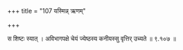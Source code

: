 +++
title = "107 यस्मिन्न् ऋणम्"

+++

स शिष्टः स्यात् । अविभागपक्षे चेयं ज्येष्ठस्य कनीयस्सु वृत्तिर् उच्यते ॥ ९.१०७ ॥